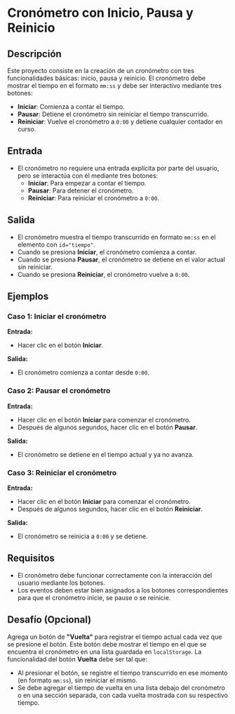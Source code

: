 # Cronómetro con Inicio, Pausa y Reinicio

## Descripción
Este proyecto consiste en la creación de un cronómetro con tres funcionalidades básicas: inicio, pausa y reinicio. El cronómetro debe mostrar el tiempo en el formato `mm:ss` y debe ser interactivo mediante tres botones:

- **Iniciar**: Comienza a contar el tiempo.
- **Pausar**: Detiene el cronómetro sin reiniciar el tiempo transcurrido.
- **Reiniciar**: Vuelve el cronómetro a `0:00` y detiene cualquier contador en curso.

## Entrada
- El cronómetro no requiere una entrada explícita por parte del usuario, pero se interactúa con él mediante tres botones:
  - **Iniciar**: Para empezar a contar el tiempo.
  - **Pausar**: Para detener el cronómetro.
  - **Reiniciar**: Para reiniciar el cronómetro a `0:00`.

## Salida
- El cronómetro muestra el tiempo transcurrido en formato `mm:ss` en el elemento con `id="tiempo"`.
- Cuando se presiona **Iniciar**, el cronómetro comienza a contar.
- Cuando se presiona **Pausar**, el cronómetro se detiene en el valor actual sin reiniciar.
- Cuando se presiona **Reiniciar**, el cronómetro vuelve a `0:00`.

## Ejemplos

### Caso 1: Iniciar el cronómetro
**Entrada:**
- Hacer clic en el botón **Iniciar**.

**Salida:**
- El cronómetro comienza a contar desde `0:00`.

### Caso 2: Pausar el cronómetro
**Entrada:**
- Hacer clic en el botón **Iniciar** para comenzar el cronómetro.
- Después de algunos segundos, hacer clic en el botón **Pausar**.

**Salida:**
- El cronómetro se detiene en el tiempo actual y ya no avanza.

### Caso 3: Reiniciar el cronómetro
**Entrada:**
- Hacer clic en el botón **Iniciar** para comenzar el cronómetro.
- Después de algunos segundos, hacer clic en el botón **Reiniciar**.

**Salida:**
- El cronómetro se reinicia a `0:00` y se detiene.

## Requisitos
- El cronómetro debe funcionar correctamente con la interacción del usuario mediante los botones.
- Los eventos deben estar bien asignados a los botones correspondientes para que el cronómetro inicie, se pause o se reinicie.

## Desafío (Opcional)
Agrega un botón de **"Vuelta"** para registrar el tiempo actual cada vez que se presione el botón. Este botón debe mostrar el tiempo en el que se encuentra el cronómetro en una lista guardada en `localStorage`. La funcionalidad del botón **Vuelta** debe ser tal que:
- Al presionar el botón, se registre el tiempo transcurrido en ese momento (en formato `mm:ss`), sin reiniciar el mismo.
- Se debe agregar el tiempo de vuelta en una lista debajo del cronómetro o en una sección separada, con cada vuelta mostrada con su respectivo tiempo.
  